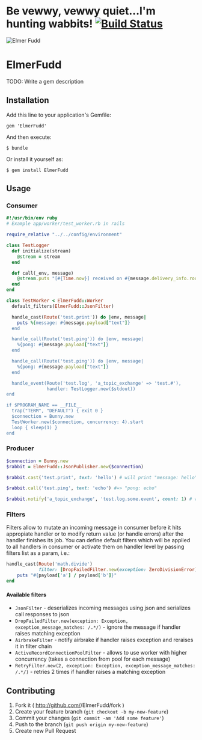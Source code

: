 # Be vewwy, vewwy quiet...I'm hunting wabbits! [![Build Status](https://travis-ci.org/bonusboxme/ElmerFudd.svg)](https://travis-ci.org/bonusboxme/ElmerFudd)

![Elmer Fudd](https://raw.githubusercontent.com/bonusboxme/ElmerFudd/master/elmer-fudd.jpg)

# ElmerFudd

TODO: Write a gem description

## Installation

Add this line to your application's Gemfile:

    gem 'ElmerFudd'

And then execute:

    $ bundle

Or install it yourself as:

    $ gem install ElmerFudd

## Usage

### Consumer

```ruby
#!/usr/bin/env ruby
# Example app/worker/test_worker.rb in rails

require_relative "../../config/environment"

class TestLogger
  def initialize(stream)
    @stream = stream
  end

  def call(_env, message)
    @stream.puts "[#{Time.now}] received on #{message.delivery_info.routing_key} payload: #{message.payload.inspect}"
  end
end

class TestWorker < ElmerFudd::Worker
  default_filters(ElmerFudd::JsonFilter)

  handle_cast(Route('test.print')) do |env, message|
    puts %{message: #{message.payload["text"]}
  end

  handle_call(Route('test.ping')) do |env, message|
    %{pong: #{message.payload["text"]}
  end

  handle_call(Route('test.ping')) do |env, message|
    %{pong: #{message.payload["text"]}
  end

  handle_event(Route('test.log', 'a_topic_exchange' => 'test.#'),
               handler: TestLogger.new($stdout))
end

if $PROGRAM_NAME == __FILE__
  trap("TERM", "DEFAULT") { exit 0 }
  $connection = Bunny.new
  TestWorker.new($connection, concurrency: 4).start
  loop { sleep(1) }
end
```

### Producer

```ruby
$connection = Bunny.new
$rabbit = ElmerFudd::JsonPublisher.new($connection)

$rabbit.cast('test.print', text: 'hello') # will print "message: hello"

$rabbit.call('test.ping', text: 'echo') #=> "pong: echo"

$rabbit.notify('a_topic_exchange', 'test.log.some.event', count: 1) # will print "[current time here] received on test.log.some.event payload: {count: 1}"
```

### Filters

Filters allow to mutate an incoming message in consumer before it hits appropiate handler or to modify return value (or handle errors) after the handler finishes its job. You can define default filters which will be applied to all handlers in consumer or activate them on handler level by passing filters list as a param, i.e.:

```ruby
handle_cast(Route('math.divide')
            filter: [DropFailedFilter.new(exception: ZeroDivisionError)]) do |env, message|
    puts "#{payload['a'] / payload['b']}"
end
```

#### Available filters

* `JsonFilter` - deserializes incoming messages using json and serializes call responses to json
* `DropFailedFilter.new(exception: Exception, exception_message_matches: /.*/)` - ignore the message if handler raises matching exception
* `AirbrakeFilter` - notify airbrake if handler raises exception and reraises it in filter chain
* `ActiveRecordConnectionPoolFilter` - allows to use worker with higher concurrency (takes a connection from pool for each message)
* `RetryFilter.new(2, exception: Exception, exception_message_matches: /.*/)` - retries 2 times if handler raises a matching exception


## Contributing

1. Fork it ( http://github.com/<my-github-username>/ElmerFudd/fork )
2. Create your feature branch (`git checkout -b my-new-feature`)
3. Commit your changes (`git commit -am 'Add some feature'`)
4. Push to the branch (`git push origin my-new-feature`)
5. Create new Pull Request
